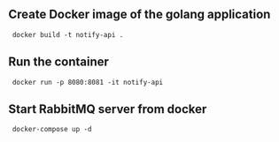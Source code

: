 
## Create Docker image of the golang application

<code> docker build -t notify-api .  </code>

## Run the container 

<code> docker run -p 8080:8081 -it notify-api </code>


## Start RabbitMQ server from docker 

<code> docker-compose up -d </code>
